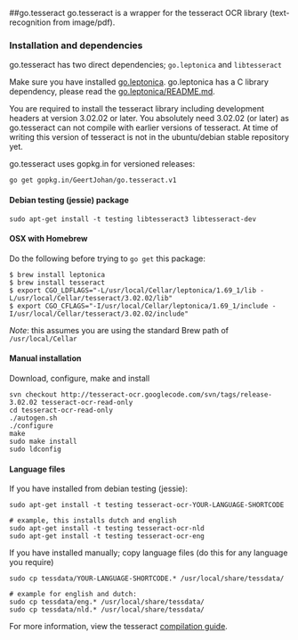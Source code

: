 ##go.tesseract
go.tesseract is a wrapper for the tesseract OCR library (text-recognition from image/pdf).

### Installation and dependencies
go.tesseract has two direct dependencies; `go.leptonica` and `libtesseract`

Make sure you have installed [go.leptonica](//github.com/GeertJohan/go.leptonica). go.leptonica has a C library dependency, please read the [go.leptonica/README.md](//github.com/GeertJohan/go.leptonica/blob/master/README.md).

You are required to install the tesseract library including development headers at version 3.02.02 or later. You absolutely need 3.02.02 (or later) as go.tesseract can not compile with earlier versions of tesseract. At time of writing this version of tesseract is not in the ubuntu/debian stable repository yet.

go.tesseract uses gopkg.in for versioned releases:

`go get gopkg.in/GeertJohan/go.tesseract.v1`

#### Debian testing (jessie) package
`sudo apt-get install -t testing libtesseract3 libtesseract-dev`

#### OSX with Homebrew

Do the following before trying to `go get` this package:

```
$ brew install leptonica
$ brew install tesseract
$ export CGO_LDFLAGS="-L/usr/local/Cellar/leptonica/1.69_1/lib -L/usr/local/Cellar/tesseract/3.02.02/lib"
$ export CGO_CFLAGS="-I/usr/local/Cellar/leptonica/1.69_1/include -I/usr/local/Cellar/tesseract/3.02.02/include"
```

*Note*: this assumes you are using the standard Brew path of `/usr/local/Cellar`

#### Manual installation
Download, configure, make and install
```
svn checkout http://tesseract-ocr.googlecode.com/svn/tags/release-3.02.02 tesseract-ocr-read-only
cd tesseract-ocr-read-only
./autogen.sh
./configure
make
sudo make install
sudo ldconfig
```

#### Language files
If you have installed from debian testing (jessie):
```
sudo apt-get install -t testing tesseract-ocr-YOUR-LANGUAGE-SHORTCODE

# example, this installs dutch and english
sudo apt-get install -t testing tesseract-ocr-nld
sudo apt-get install -t testing tesseract-ocr-eng

```

If you have installed manually; copy language files (do this for any language you require)
```
sudo cp tessdata/YOUR-LANGUAGE-SHORTCODE.* /usr/local/share/tessdata/

# example for english and dutch:
sudo cp tessdata/eng.* /usr/local/share/tessdata/
sudo cp tessdata/nld.* /usr/local/share/tessdata/
```

For more information, view the tesseract [compilation guide](http://code.google.com/p/tesseract-ocr/wiki/Compiling).
